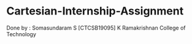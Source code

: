 # Cartesian-Internship-Assignment

Done by :
   Somasundaram S [CTCSB19095]
   K Ramakrishnan College of Technology
